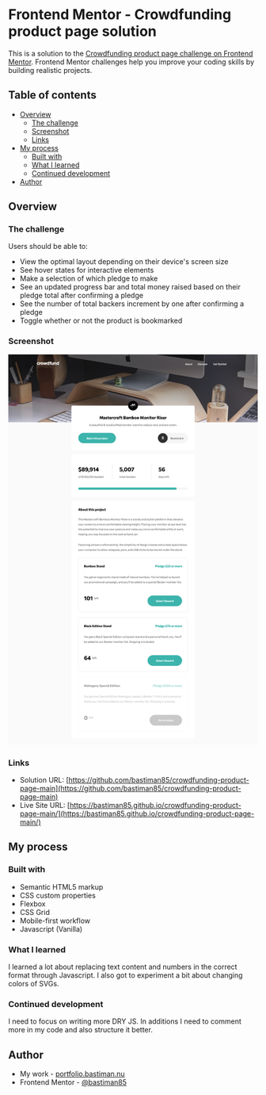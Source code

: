 # Frontend Mentor - Crowdfunding product page solution

This is a solution to the [Crowdfunding product page challenge on Frontend Mentor](https://www.frontendmentor.io/challenges/crowdfunding-product-page-7uvcZe7ZR). Frontend Mentor challenges help you improve your coding skills by building realistic projects. 

## Table of contents

- [Overview](#overview)
  - [The challenge](#the-challenge)
  - [Screenshot](#screenshot)
  - [Links](#links)
- [My process](#my-process)
  - [Built with](#built-with)
  - [What I learned](#what-i-learned)
  - [Continued development](#continued-development)
- [Author](#author)

## Overview

### The challenge

Users should be able to:

- View the optimal layout depending on their device's screen size
- See hover states for interactive elements
- Make a selection of which pledge to make
- See an updated progress bar and total money raised based on their pledge total after confirming a pledge
- See the number of total backers increment by one after confirming a pledge
- Toggle whether or not the product is bookmarked

### Screenshot

![](./images/screenshot.png)

### Links

- Solution URL: [https://github.com/bastiman85/crowdfunding-product-page-main](https://github.com/bastiman85/crowdfunding-product-page-main)
- Live Site URL: [https://bastiman85.github.io/crowdfunding-product-page-main/](https://bastiman85.github.io/crowdfunding-product-page-main/)

## My process

### Built with

- Semantic HTML5 markup
- CSS custom properties
- Flexbox
- CSS Grid
- Mobile-first workflow
- Javascript (Vanilla)

### What I learned

I learned a lot about replacing text content and numbers in the correct format through Javascript.
I also got to experiment a bit about changing colors of SVGs.

### Continued development

I need to focus on writing more DRY JS. In additions I need to comment more in my code and also structure it better.

## Author

- My work - [portfolio.bastiman.nu](https://portfolio.bastiman.nu)
- Frontend Mentor - [@bastiman85](https://www.frontendmentor.io/profile/bastiman85)